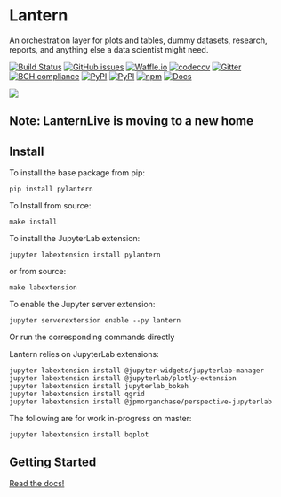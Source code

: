 # Lantern
An orchestration layer for plots and tables, dummy datasets, research, reports, and anything else a data scientist might need.

[![Build Status](https://travis-ci.org/timkpaine/lantern.svg?branch=master)](https://travis-ci.org/timkpaine/lantern)
[![GitHub issues](https://img.shields.io/github/issues/timkpaine/lantern.svg)]()
[![Waffle.io](https://badge.waffle.io/timkpaine/lantern.svg?label=ready&title=Ready)](http://waffle.io/timkpaine/lantern)
[![codecov](https://codecov.io/gh/timkpaine/lantern/branch/master/graph/badge.svg)](https://codecov.io/gh/timkpaine/lantern)
[![Gitter](https://img.shields.io/gitter/room/nwjs/nw.js.svg)](https://gitter.im/pylantern/Lobby)
[![BCH compliance](https://bettercodehub.com/edge/badge/timkpaine/lantern?branch=master)](https://bettercodehub.com/)
[![PyPI](https://img.shields.io/pypi/l/pylantern.svg)](https://pypi.python.org/pypi/pylantern)
[![PyPI](https://img.shields.io/pypi/v/pylantern.svg)](https://pypi.python.org/pypi/pylantern)
[![npm](https://img.shields.io/npm/v/pylantern.svg)](https://www.npmjs.com/package/pylantern)
[![Docs](https://img.shields.io/readthedocs/pylantern.svg)](https://pylantern.readthedocs.io)

<!-- [![Beerpay](https://beerpay.io/timkpaine/lantern/badge.svg?style=flat)](https://beerpay.io/timkpaine/lantern) -->


![](https://raw.githubusercontent.com/timkpaine/lantern/master/docs/img/demo.gif)


## Note: LanternLive is moving to a new home

## Install
To install the base package from pip:

`pip install pylantern`

To Install from source:

`make install`


To install the JupyterLab extension:

`jupyter labextension install pylantern`

or from source:

`make labextension`

To enable the Jupyter server extension:

`jupyter serverextension enable --py lantern`



Or run the corresponding commands directly

Lantern relies on JupyterLab extensions:

```
jupyter labextension install @jupyter-widgets/jupyterlab-manager
jupyter labextension install @jupyterlab/plotly-extension
jupyter labextension install jupyterlab_bokeh
jupyter labextension install qgrid
jupyter labextension install @jpmorganchase/perspective-jupyterlab
```

The following are for work in-progress on master:

```
jupyter labextension install bqplot
```


## Getting Started
[Read the docs!](http://pylantern.readthedocs.io/en/latest/index.html)
